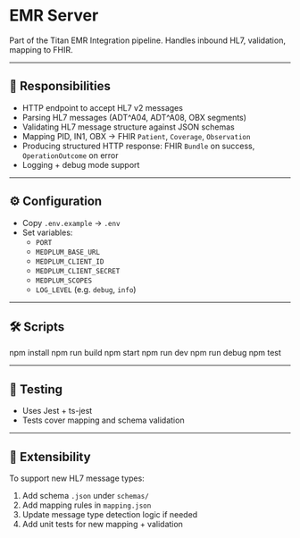 # EMR Server

Part of the Titan EMR Integration pipeline. Handles inbound HL7, validation, mapping to FHIR.

---

## 🚀 Responsibilities

- HTTP endpoint to accept HL7 v2 messages  
- Parsing HL7 messages (ADT^A04, ADT^A08, OBX segments)  
- Validating HL7 message structure against JSON schemas  
- Mapping PID, IN1, OBX → FHIR `Patient`, `Coverage`, `Observation`  
- Producing structured HTTP response: FHIR `Bundle` on success, `OperationOutcome` on error  
- Logging + debug mode support

---

## ⚙ Configuration

- Copy `.env.example` → `.env`  
- Set variables:
  - `PORT`
  - `MEDPLUM_BASE_URL`
  - `MEDPLUM_CLIENT_ID`
  - `MEDPLUM_CLIENT_SECRET`
  - `MEDPLUM_SCOPES`
  - `LOG_LEVEL` (e.g. `debug`, `info`)

---

## 🛠 Scripts

npm install
npm run build
npm start
npm run dev
npm run debug
npm test

---

## 🧪 Testing

- Uses Jest + ts-jest  
- Tests cover mapping and schema validation  

---

## 🔄 Extensibility

To support new HL7 message types:

1. Add schema `.json` under `schemas/`  
2. Add mapping rules in `mapping.json`  
3. Update message type detection logic if needed  
4. Add unit tests for new mapping + validation
